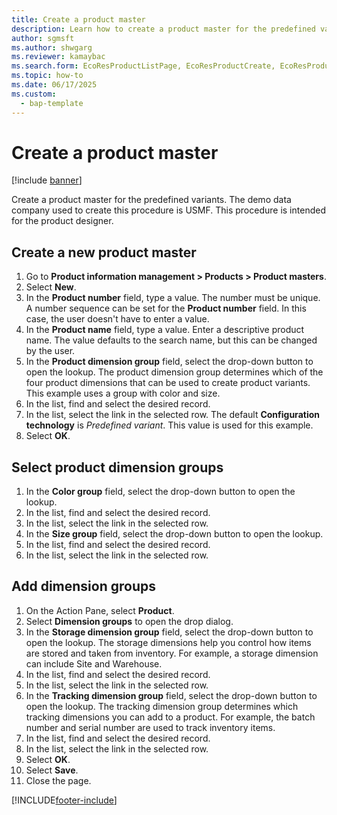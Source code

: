 ```yaml
---
title: Create a product master
description: Learn how to create a product master for the predefined variants, including a step-by-step process using the USMF demo data company. 
author: sgmsft
ms.author: shwgarg
ms.reviewer: kamaybac
ms.search.form: EcoResProductListPage, EcoResProductCreate, EcoResProductDetails, EcoResProductInventoryDimensionGroups
ms.topic: how-to
ms.date: 06/17/2025
ms.custom: 
  - bap-template
---
```


# Create a product master

[!include [banner](../../includes/banner.md)]

Create a product master for the predefined variants. The demo data company used to create this procedure is USMF. This procedure is intended for the product designer.

## Create a new product master

1. Go to **Product information management > Products > Product masters**.
2. Select **New**.
3. In the **Product number** field, type a value. The number must be unique. A number sequence can be set for the **Product number** field. In this case, the user doesn't have to enter a value.
4. In the **Product name** field, type a value. Enter a descriptive product name. The value defaults to the search name, but this can be changed by the user.
5. In the **Product dimension group** field, select the drop-down button to open the lookup. The product dimension group determines which of the four product dimensions that can be used to create product variants. This example uses a group with color and size.
6. In the list, find and select the desired record.
7. In the list, select the link in the selected row. The default **Configuration technology** is *Predefined variant*. This value is used for this example.
8. Select **OK**.

## Select product dimension groups

1. In the **Color group** field, select the drop-down button to open the lookup.
2. In the list, find and select the desired record.
3. In the list, select the link in the selected row.
4. In the **Size group** field, select the drop-down button to open the lookup.
5. In the list, find and select the desired record.
6. In the list, select the link in the selected row.

## Add dimension groups

1. On the Action Pane, select **Product**.
2. Select **Dimension groups** to open the drop dialog.
3. In the **Storage dimension group** field, select the drop-down button to open the lookup. The storage dimensions help you control how items are stored and taken from inventory. For example, a storage dimension can include Site and Warehouse.
4. In the list, find and select the desired record.
5. In the list, select the link in the selected row.
6. In the **Tracking dimension group** field, select the drop-down button to open the lookup. The tracking dimension group determines which tracking dimensions you can add to a product. For example, the batch number and serial number are used to track inventory items.
7. In the list, find and select the desired record.
8. In the list, select the link in the selected row.
9. Select **OK**.
10. Select **Save**.
11. Close the page.

[!INCLUDE[footer-include](../../../includes/footer-banner.md)]
